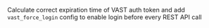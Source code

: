 Calculate correct expiration time of VAST auth token and add `vast_force_login` config to enable login before every REST API call
